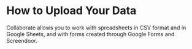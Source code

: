 # How to Upload Your Data

Collaborate allows you to work with spreadsheets in CSV format and in Google Sheets, and with forms created through Google Forms and Screendoor.

## 


